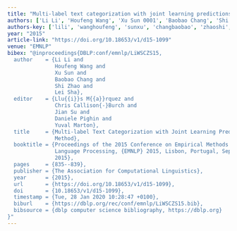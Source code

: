 ```yaml
---
title: "Multi-label text categorization with joint learning predictions-as-features method"
authors: ['Li Li', 'Houfeng Wang', 'Xu Sun 0001', 'Baobao Chang', 'Shi Zhao', 'Lei Sha']
authors-key: ['lili', 'wanghoufeng', 'sunxu', 'changbaobao', 'zhaoshi', 'shalei']
year: "2015"
article-link: "https://doi.org/10.18653/v1/d15-1099"
venue: "EMNLP"
bibex: "@inproceedings{DBLP:conf/emnlp/LiWSCZS15,
  author    = {Li Li and
               Houfeng Wang and
               Xu Sun and
               Baobao Chang and
               Shi Zhao and
               Lei Sha},
  editor    = {Llu{{i}}s M{{a}}rquez and
               Chris Callison{-}Burch and
               Jian Su and
               Daniele Pighin and
               Yuval Marton},
  title     = {Multi-label Text Categorization with Joint Learning Predictions-as-Features
               Method},
  booktitle = {Proceedings of the 2015 Conference on Empirical Methods in Natural
               Language Processing, {EMNLP} 2015, Lisbon, Portugal, September 17-21,
               2015},
  pages     = {835--839},
  publisher = {The Association for Computational Linguistics},
  year      = {2015},
  url       = {https://doi.org/10.18653/v1/d15-1099},
  doi       = {10.18653/v1/d15-1099},
  timestamp = {Tue, 28 Jan 2020 10:28:47 +0100},
  biburl    = {https://dblp.org/rec/conf/emnlp/LiWSCZS15.bib},
  bibsource = {dblp computer science bibliography, https://dblp.org}
}"
---
```

